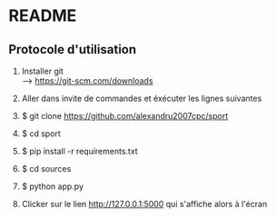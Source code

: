 # README
## Protocole d'utilisation

1) Installer git  
--> https://git-scm.com/downloads
     
2) Aller dans invite de commandes et éxécuter les lignes suivantes

3) $ git clone https://github.com/alexandru2007cpc/sport
4) $ cd sport
5) $ pip install -r requirements.txt
6) $ cd sources
7) $ python app.py

8) Clicker sur le lien http://127.0.0.1:5000 qui s'affiche alors à l'écran






